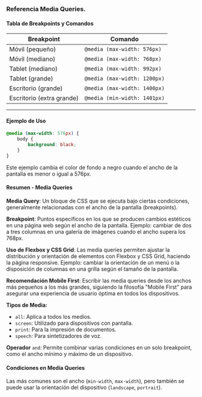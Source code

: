 ### Referencia Media Queries.

#### Tabla de Breakpoints y Comandos

| **Breakpoint**       | **Comando**                    |
|----------------------|--------------------------------|
| Móvil (pequeño)      | `@media (max-width: 576px)`    |
| Móvil (mediano)      | `@media (max-width: 768px)`    |
| Tablet (mediano)     | `@media (max-width: 992px)`    |
| Tablet (grande)      | `@media (max-width: 1200px)`   |
| Escritorio (grande) | `@media (max-width: 1400px)`   |
| Escritorio (extra grande)  | `@media (min-width: 1401px)`   |

---

#### Ejemplo de Uso

```css
@media (max-width: 576px) {
    body {
        background: black;
    }
}
```
Este ejemplo cambia el color de fondo a negro cuando el ancho de la pantalla es menor o igual a 576px.

#### Resumen - Media Queries

**Media Query**: Un bloque de CSS que se ejecuta bajo ciertas condiciones, generalmente relacionadas con el ancho de la pantalla (breakpoints).

**Breakpoint**: Puntos específicos en los que se producen cambios estéticos en una página web según el ancho de la pantalla. Ejemplo: cambiar de dos a tres columnas en una galería de imágenes cuando el ancho supera los 768px.

**Uso de Flexbox y CSS Grid**: Las media queries permiten ajustar la distribución y orientación de elementos con Flexbox y CSS Grid, haciendo la página responsive. Ejemplo: cambiar la orientación de un menú o la disposición de columnas en una grilla según el tamaño de la pantalla.

**Recomendación Mobile First**: Escribir las media queries desde los anchos más pequeños a los más grandes, siguiendo la filosofía "Mobile First" para asegurar una experiencia de usuario óptima en todos los dispositivos.

**Tipos de Media:**
- `all`: Aplica a todos los medios.
- `screen`: Utilizado para dispositivos con pantalla.
- `print`: Para la impresión de documentos.
- `speech`: Para sintetizadores de voz.

**Operador** `and`: Permite combinar varias condiciones en un solo breakpoint, como el ancho mínimo y máximo de un dispositivo.

#### Condiciones en Media Queries
Las más comunes son el ancho (`min-width`, `max-width`), pero también se puede usar la orientación del dispositivo (`landscape`, `portrait`).

